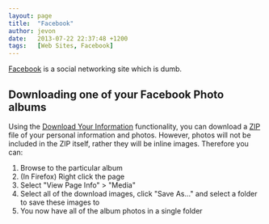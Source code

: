 ```yaml
---
layout: page
title:  "Facebook"
author: jevon
date:   2013-07-22 22:37:48 +1200
tags:   [Web Sites, Facebook]
---
```


[Facebook](facebook.md) is a social networking site which is dumb.

## Downloading one of your Facebook Photo albums
Using the <a href="https://www.facebook.com/dyi">Download Your Information</a> functionality, you can download a [ZIP](zip.md) file of your personal information and photos. However, photos will not be included in the ZIP itself, rather they will be inline images. Therefore you can:

1. Browse to the particular album
1. (In Firefox) Right click the page
1. Select "View Page Info" > "Media"
1. Select all of the download images, click "Save As..." and select a folder to save these images to
1. You now have all of the album photos in a single folder
